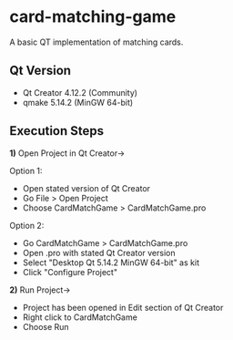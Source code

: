 # card-matching-game
A basic QT implementation of matching cards.

## Qt Version
- Qt Creator 4.12.2 (Community)
- qmake 5.14.2 (MinGW 64-bit)

## Execution Steps
**1)** Open Project in Qt Creator->

Option 1:
- Open stated version of Qt Creator
- Go File > Open Project
- Choose CardMatchGame > CardMatchGame.pro

Option 2:
- Go CardMatchGame > CardMatchGame.pro
- Open .pro with stated Qt Creator version
- Select "Desktop Qt 5.14.2 MinGW 64-bit" as kit
- Click "Configure Project"

**2)** Run Project->
- Project has been opened in Edit section of Qt Creator
- Right click to CardMatchGame
- Choose Run



